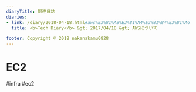 ```yaml
---
diaryTitle: 関連日誌
diaries:
- link: /diary/2018-04-18.html#aws%E3%81%AB%E3%81%A4%E3%81%84%E3%81%A6
  title: <b>Tech Diary</b> &gt; 2017/04/18 &gt; AWSについて

footer: Copyright © 2018 nakanakamu0828
---
```

# EC2
#infra #ec2